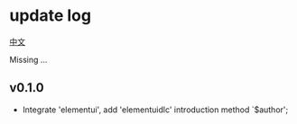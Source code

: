 # update log

[中文](./README.md)

Missing
...

## v0.1.0
  - Integrate 'elementui', add 'elementuidlc' introduction method `$author';